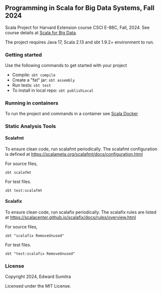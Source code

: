 ## Programming in Scala for Big Data Systems, Fall 2024
Scala Project for Harvard Extension course CSCI E-88C, Fall, 2024. See course details at [Scala for Big Data](https://courses.dce.harvard.edu/?details&srcdb=202501&crn=16769).


The project requires Java 17, Scala 2.13 and sbt 1.9.2+ environment to run.

### Getting started
 Use the following commands to get started with your project

 - Compile: `sbt compile`
 - Create a "fat" jar: `sbt assembly`
 - Run tests: `sbt test`
 - To install in local repo: `sbt publishLocal`

### Running in containers
To run the project and commands in a container see [Scala Docker](README-scala-docker.md)

### Static Analysis Tools

#### Scalafmt
To ensure clean code, run scalafmt periodically. The scalafmt configuration is defined at https://scalameta.org/scalafmt/docs/configuration.html

For source files,

`sbt scalafmt`

For test files.

`sbt test:scalafmt`

#### Scalafix
To ensure clean code, run scalafix periodically. The scalafix rules are listed at https://scalacenter.github.io/scalafix/docs/rules/overview.html

For source files,

`sbt "scalafix RemoveUnused"`

For test files.

`sbt "test:scalafix RemoveUnused"`

### License
Copyright 2024, Edward Sumitra

Licensed under the MIT License.